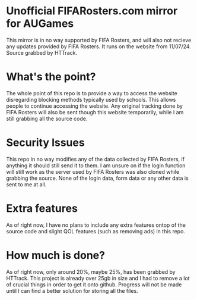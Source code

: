 # Unofficial FIFARosters.com mirror for AUGames
This mirror is in no way supported by FIFA Rosters, and will also not recieve any updates provided by FIFA Rosters. It runs on the website from 11/07/24. Source grabbed by HTTrack.

# What's the point?
The whole point of this repo is to provide a way to access the website disregarding blocking methods typically used by schools. This allows people to continue accessing the website. Any original tracking done by FIFA Rosters will also be sent though this website temporarily, while I am still grabbing all the source code.

# Security Issues
This repo in no way modifies any of the data collected by FIFA Rosters, if anything it should still send it to them. I am unsure on if the login function will still work as the server used by FIFA Rosters was also cloned while grabbing the source. None of the login data, form data or any other data is sent to me at all.

# Extra features
As of right now, I have no plans to include any extra features ontop of the source code and slight QOL features (such as removing ads) in this repo.

# How much is done?
As of right now, only around 20%, maybe 25%, has been grabbed by HTTrack. This project is already over 25gb in size and I had to remove a lot of crucial things in order to get it onto github. Progress will not be made until I can find a better solution for storing all the files.
